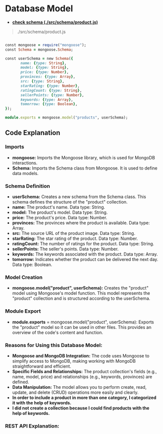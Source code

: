 # Database Model

- **[check schema (./src/schema/product.js)](./src/schema/product.js)**

> ./src/schema/product.js
```ruby

const mongoose = require("mongoose");
const Schema = mongoose.Schema;

const userSchema = new Schema({
       name: {type: String},
       model: {type: String},
       price: {type: Number},
       provinces: {type: Array},
       src: {type: String},
       starRating: {type: Number},
       ratingCount: {type: String},
       sellerPoints: {type: Number},
       keywords: {type: Array},
       tomorrow: {type: Boolean},
});

module.exports = mongoose.model("products", userSchema);
````

## Code Explanation
### Imports
* **mongoose:** Imports the Mongoose library, which is used for MongoDB interactions.
* **Schema:** Imports the Schema class from Mongoose. It is used to define data models.
### Schema Definition
* **userSchema:** Creates a new schema from the Schema class. This schema defines the structure of the "product" collection.
* **name:** The product's name. Data type: String.
* **model:** The product's model. Data type: String.
* **price:** The product's price. Data type: Number.
* **provinces:** The provinces where the product is available. Data type: Array.
* **src:** The source URL of the product image. Data type: String.
* **starRating:** The star rating of the product. Data type: Number.
* **ratingCount:** The number of ratings for the product. Data type: String.
* **sellerPoints:** The seller's points. Data type: Number.
* **keywords:** The keywords associated with the product. Data type: Array.
* **tomorrow:** Indicates whether the product can be delivered the next day. Data type: Boolean.
### Model Creation
* **mongoose.model("product", userSchema):** Creates the "product" model using Mongoose's model function. This model represents the "product" collection and is structured according to the userSchema.
### Module Export
* **module.exports** = mongoose.model("product", userSchema): Exports the "product" model so it can be used in other files.
This provides an overview of the code's content and function.
### Reasons for Using this Database Model: 
* **Mongoose and MongoDB Integration:** The code uses Mongoose to simplify access to MongoDB, making working with MongoDB straightforward and efficient.
* **Specific Fields and Relationships:** The product collection's fields (e.g., name, model, price) and relationships (e.g., keywords, provinces) are defined.
* **Data Manipulation:** The model allows you to perform create, read, update, and delete (CRUD) operations more easily and clearly.
* **In order to include a product in more than one category, I categorized it with the help of keywords.**
* **I did not create a collection because I could find products with the help of keywords.**
### REST API Explanation:
